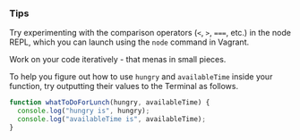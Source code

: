 ### Tips
Try experimenting with the comparison operators (`<`, `>`, `===`, etc.) in the node REPL, which you can launch using the `node` command in Vagrant.

Work on your code iteratively - that menas in small pieces.

To help you figure out how to use `hungry` and `availableTime` inside your function, try outputting their values to the Terminal as follows.

```javascript
function whatToDoForLunch(hungry, availableTime) {
  console.log("hungry is", hungry);
  console.log("availableTime is", availableTime);
}
```